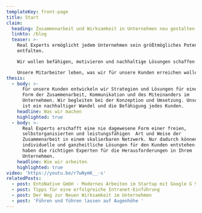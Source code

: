 ```yaml
---
templateKey: front-page
title: Start
claim:
  heading: Zusammenarbeit und Wirksamkeit in Unternehmen neu gestalten
  linkto: /blog
  teaser: >-
    Real Experts ermöglicht jedem Unternehmen sein größtmögliches Potential zu
    entfalten. 

    Wir wollen befähigen, motivieren und nachhaltige Lösungen schaffen. 

    Unsere Mitarbeiter leben, was wir für unsere Kunden erreichen wollen. 
thesis:
  - body: >-
      Für unsere Kunden entwickeln wir Strategien und Lösungen für eine neue
      Form der Zusammenarbeit, Kommunikation und des Miteinanders im
      Unternehmen. Wir begleiten bei der Konzeption und Umsetzung. Unser Ziel
      ist ein nachhaltiger Wandel und die Befähigung jedes Kunden.
    headline: Was wir machen
    highlighted: true
  - body: >-
      Real Experts erschafft eine nie dagewesene Form einer freien,
      selbstorganisierten und leistungsfähigen  Art und Weise der 
      Zusammenarbeit in einem skalierbaren Netzwerk. Nur dadurch können
      individuelle und ganzheitliche Lösungen für den Kunden entstehen. Wir
      haben die richtigen Experten für die Herausforderungen in Ihrem
      Unternehmen.
    headline: Wie wir arbeiten
    highlighted: true
video: 'https://youtu.be/r7wNymK__-s'
relatedPosts:
  - post: EntoNative GmbH - Modernes Arbeiten im Startup mit Google G Suite
  - post: Tipps für eine erfolgreiche Intranet-Einführung
  - post: Der Weg zur Neuen Wirksamkeit im Unternehmen
  - post: 'Führen und führen lassen auf Augenhöhe '
---
```


